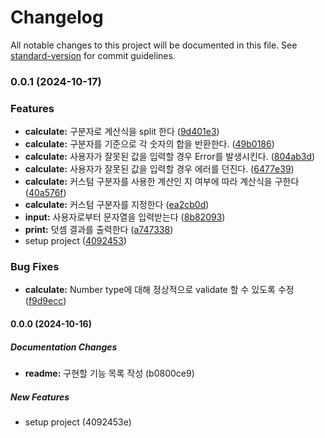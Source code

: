 # Changelog

All notable changes to this project will be documented in this file. See [standard-version](https://github.com/conventional-changelog/standard-version) for commit guidelines.

### 0.0.1 (2024-10-17)


### Features

* **calculate:** 구분자로 계산식을 split 한다 ([9d401e3](https://github.com/hyunyeee/javascript-calculator-7/commit/9d401e3846c1b6debc4fe0fc9422213f4ea76de0))
* **calculate:** 구분자를 기준으로 각 숫자의 합을 반환한다. ([49b0186](https://github.com/hyunyeee/javascript-calculator-7/commit/49b0186b658e39b18814fdda77a7dcfc14a09840))
* **calculate:** 사용자가 잘못된 값을 입력할 경우 Error를 발생시킨다. ([804ab3d](https://github.com/hyunyeee/javascript-calculator-7/commit/804ab3d807a9e65e88ba6b405f8070fd1d4e3915))
* **calculate:** 사용자가 잘못된 값을 입력할 경우 에러를 던진다. ([6477e39](https://github.com/hyunyeee/javascript-calculator-7/commit/6477e396f64cb5b455bb552a85cd95ab34a0d13d))
* **calculate:** 커스텀 구분자를 사용한 계산인 지 여부에 따라 계산식을 구한다 ([40a576f](https://github.com/hyunyeee/javascript-calculator-7/commit/40a576f6d9b646d413157575d20c429c2d353d86))
* **calculate:** 커스텀 구분자를 지정한다 ([ea2cb0d](https://github.com/hyunyeee/javascript-calculator-7/commit/ea2cb0d9d14a9dbd47df6bb0c476e50d92ea42c6))
* **input:** 사용자로부터 문자열을 입력받는다 ([8b82093](https://github.com/hyunyeee/javascript-calculator-7/commit/8b8209399e96cdb23018074ed6544b08ca85ca59))
* **print:** 덧셈 결과를 출력한다 ([a747338](https://github.com/hyunyeee/javascript-calculator-7/commit/a74733827c56219683ef9a5a91817e0e12e8bd4e))
* setup project ([4092453](https://github.com/hyunyeee/javascript-calculator-7/commit/4092453e5819789b8dd9324ae958402619e40431))


### Bug Fixes

* **calculate:** Number type에 대해 정상적으로 validate 할 수 있도록 수정 ([f9d9ecc](https://github.com/hyunyeee/javascript-calculator-7/commit/f9d9eccecb4850169f855e37031e0f52af8fdc0f))

#### 0.0.0 (2024-10-16)

##### Documentation Changes

* **readme:**  구현할 기능 목록 작성 (b0800ce9)

##### New Features

*  setup project (4092453e)
